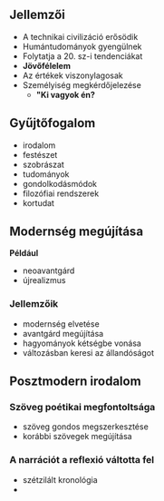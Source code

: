 ## Jellemzői
- A technikai civilizáció erősödik
- Humántudományok gyengülnek
- Folytatja a 20. sz-i tendenciákat 
- **Jövőfélelem** 
- Az értékek viszonylagosak
- Személyiség megkérdőjelezése
	- **"Ki vagyok én?**
## Gyűjtőfogalom
- irodalom
- festészet
- szobrászat 
- tudományok
- gondolkodásmódok
- filozófiai rendszerek
- kortudat

## Modernség megújítása
**Például**
- neoavantgárd
- újrealizmus
### Jellemzőik
- modernség elvetése
- avantgárd megújítása
- hagyományok kétségbe vonása
- változásban keresi az állandóságot

## Posztmodern irodalom
### Szöveg poétikai megfontoltsága
- szöveg gondos megszerkesztése
- korábbi szövegek megújítása
### A narrációt a reflexió váltotta fel
- szétzilált kronológia
- 